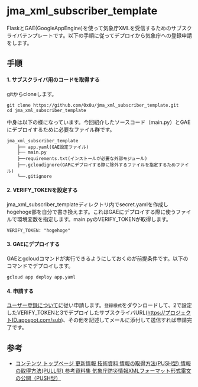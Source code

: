 # jma_xml_subscriber_template
FlaskとGAE(GoogleAppEngine)を使って気象庁XMLを受信するためのサブスクライバテンプレートです。以下の手順に従ってデプロイから気象庁への登録申請をします。

## 手順

#### 1. サブスクライバ用のコードを取得する
gitからcloneします。

```
git clone https://github.com/0x0u/jma_xml_subscriber_template.git
cd jma_xml_subscriber_template
```        

中身は以下の様になっています。今回紹介したソースコード（main.py）とGAEにデプロイするために必要なファイル群です。

```
jma_xml_subscriber_template
    ├── app.yaml(GAE設定ファイル)
    ├── main.py
    ├──requirements.txt(インストールが必要な外部モジュール)
    ├──.gcloudignore(GAPにデプロイする際に除外するファイルを指定するためファイル)
    └──.gitignore
```

#### 2. VERIFY_TOKENを設定する
jma_xml_subscriber_templateディレクトリ内でsecret.yamlを作成しhogehoge部を自分で書き換えます。これはGAEにデプロイする際に使うファイルで環境変数を指定します。main.pyのVERIFY_TOKENが取得します。

```
VERIFY_TOKEN: "hogehoge"
```

#### 3. GAEにデプロイする  
GAEとgcloudコマンドが実行できるようにしておくのが前提条件です。以下のコマンドでデプロイします。

```
gcloud app deploy app.yaml
```

#### 4. 申請する
[ユーザー登録について](http://xml.kishou.go.jp/open_trial/registration.html)に従い申請します。`登録様式`をダウンロードして、2で設定したVERIFY_TOKENと3でデプロイしたサブスクライバURL(https://プロジェクトID.appspot.com/sub)、その他を記述してメールに添付して送信すれば申請完了です。


## 参考
* [コンテンツ
トップページ
更新情報
技術資料
情報の取得方法(PUSH型)
情報の取得方法(PULL型)
参考資料集
気象庁防災情報XMLフォーマット形式電文の公開（PUSH型）](http://xml.kishou.go.jp/open_trial/index.html)

